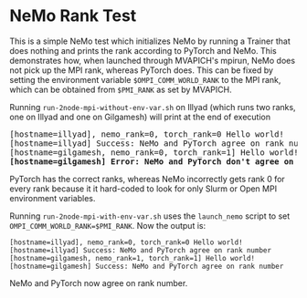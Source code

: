# NeMo Rank Test

This is a simple NeMo test which initializes NeMo by running a Trainer that does nothing and prints the rank according to PyTorch and NeMo. This demonstrates how, when launched through MVAPICH's mpirun, NeMo does not pick up the MPI rank, whereas PyTorch does. This can be fixed by setting the environment variable `$OMPI_COMM_WORLD_RANK` to the MPI rank, which can be obtained from `$PMI_RANK` as set by MVAPICH.

Running `run-2node-mpi-without-env-var.sh` on Illyad (which runs two ranks, one on Illyad and one on Gilgamesh) will print at the end of execution

<pre>
[hostname=illyad], nemo_rank=0, torch_rank=0 Hello world!
[hostname=illyad] Success: NeMo and PyTorch agree on rank number
[hostname=gilgamesh, nemo_rank=0, torch_rank=1] Hello world!
<b>[hostname=gilgamesh] Error: NeMo and PyTorch don't agree on rank number</b>
</pre>

PyTorch has the correct ranks, whereas NeMo incorrectly gets rank 0 for every rank because it it hard-coded to look for only Slurm or Open MPI environment variables.

Running `run-2node-mpi-with-env-var.sh` uses the `launch_nemo` script to set `OMPI_COMM_WORLD_RANK=$PMI_RANK`. Now the output is:

```
[hostname=illyad], nemo_rank=0, torch_rank=0 Hello world!
[hostname=illyad] Success: NeMo and PyTorch agree on rank number
[hostname=gilgamesh, nemo_rank=1, torch_rank=1] Hello world!
[hostname=gilgamesh] Success: NeMo and PyTorch agree on rank number
```

NeMo and PyTorch now agree on rank number.
